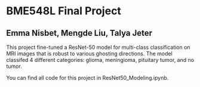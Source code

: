 # BME548L Final Project 
## Emma Nisbet, Mengde Liu, Talya Jeter 

This project fine-tuned a ResNet-50 model for multi-class classification on MRI images that is robust to various ghosting directions. The model classifed 4 different categories: glioma, meningioma, pituitary tumor, and no tumor. 

You can find all code for this project in ResNet50_Modeling.ipynb. 

